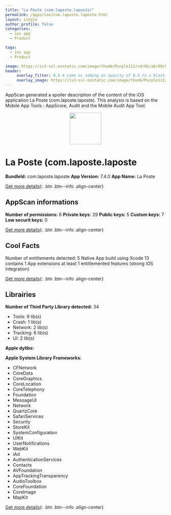 ```yaml
---
title: "La Poste (com.laposte.laposte)"
permalink: /apps/ios/com.laposte.laposte.html
layout: single
author_profile: false
categories: 
  - ios app 
  - Product 

tags: 
  - ios app 
  - Product 

image: https://is3-ssl.mzstatic.com/image/thumb/Purple112/v4/6b/a8/69/6ba86982-b264-2190-a160-88d7cb57d69e/AppIcon-0-1x_U007emarketing-0-6-0-85-220.png/512x512bb.jpg
header: 
     overlay_filter: 0.5 # same as adding an opacity of 0.5 to a black background
     overlay_image: https://is3-ssl.mzstatic.com/image/thumb/Purple112/v4/6b/a8/69/6ba86982-b264-2190-a160-88d7cb57d69e/AppIcon-0-1x_U007emarketing-0-6-0-85-220.png/512x512bb.jpg
---
```

AppScan generated a spoiler description of the content of the iOS application La Poste (com.laposte.laposte). This analysis is based on the Mobile App Tools : AppScore, Audit and the Mobile Audit App Tool.

  
  
<div style="text-align: center;"><img src="https://is3-ssl.mzstatic.com/image/thumb/Purple112/v4/6b/a8/69/6ba86982-b264-2190-a160-88d7cb57d69e/AppIcon-0-1x_U007emarketing-0-6-0-85-220.png/512x512bb.jpg" width="100" height="100"></div>  
  
# La Poste (com.laposte.laposte

**BundleId:** com.laposte.laposte
**App Version:** 7.4.0
**App Name:** La Poste


[Get more details](/pricing.html){: .btn .btn--info .align-center}  
  
## AppScan informations 

**Number of permissions:** 6
**Private keys:** 29
**Public keys:** 5
**Custom keys:** 7
**Low securit keys:** 0
  
[Get more details](/pricing.html){: .btn .btn--info .align-center}

## Cool Facts

Number of entitlements detected: 5
Native App
build using Xcode 13
contains 1 App extensions
at least 1 entitlemented features (strong iOS integration)
  
[Get more details](/pricing.html){: .btn .btn--info .align-center}

## Librairies 
**Number of Third Party Library detected:** 34
- Tools: 9 lib(s)
- Crash: 1 lib(s)
- Network: 2 lib(s)
- Tracking: 6 lib(s)
- UI: 2 lib(s)

**Apple dylibs:**


**Apple System Library Frameworks:**
- CFNetwork
- CoreData
- CoreGraphics
- CoreLocation
- CoreTelephony
- Foundation
- MessageUI
- Network
- QuartzCore
- SafariServices
- Security
- StoreKit
- SystemConfiguration
- UIKit
- UserNotifications
- WebKit
- iAd
- AuthenticationServices
- Contacts
- AVFoundation
- AppTrackingTransparency
- AudioToolbox
- CoreFoundation
- CoreImage
- MapKit


  
[Get more details](/pricing.html){: .btn .btn--info .align-center}

